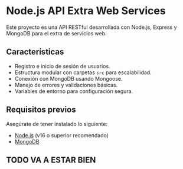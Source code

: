 # Node.js API Extra Web Services

Este proyecto es una API RESTful desarrollada con Node.js, Express y MongoDB para el extra de servicios web.

## Características

- Registro e inicio de sesión de usuarios.
- Estructura modular con carpetas `src` para escalabilidad.
- Conexión con MongoDB usando Mongoose.
- Manejo de errores y validaciones básicas.
- Variables de entorno para configuración segura.

## Requisitos previos

Asegúrate de tener instalado lo siguiente:

- [Node.js](https://nodejs.org/) (v16 o superior recomendado)
- [MongoDB](https://www.mongodb.com/)

## TODO VA A ESTAR BIEN 
